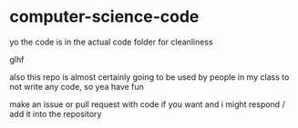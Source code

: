 # computer-science-code

yo the code is in the actual code folder for cleanliness

glhf

also this repo is almost certainly going to be used by people in my class to not write any code, so yea have fun



make an issue or pull request with code if you want and i might respond / add it into the repository
